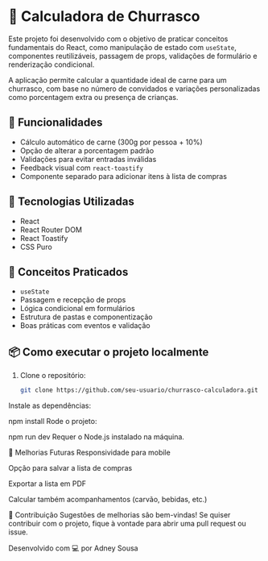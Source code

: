 # 🥩 Calculadora de Churrasco

Este projeto foi desenvolvido com o objetivo de praticar conceitos fundamentais do React, como manipulação de estado com `useState`, componentes reutilizáveis, passagem de props, validações de formulário e renderização condicional.

A aplicação permite calcular a quantidade ideal de carne para um churrasco, com base no número de convidados e variações personalizadas como porcentagem extra ou presença de crianças.

## 🚀 Funcionalidades

- Cálculo automático de carne (300g por pessoa + 10%)
- Opção de alterar a porcentagem padrão
- Validações para evitar entradas inválidas
- Feedback visual com `react-toastify`
- Componente separado para adicionar itens à lista de compras

## 🧪 Tecnologias Utilizadas

- React
- React Router DOM
- React Toastify
- CSS Puro


## 🧠 Conceitos Praticados

- `useState`
- Passagem e recepção de props
- Lógica condicional em formulários
- Estrutura de pastas e componentização
- Boas práticas com eventos e validação

## 📦 Como executar o projeto localmente

1. Clone o repositório:
   ```bash
   git clone https://github.com/seu-usuario/churrasco-calculadora.git

Instale as dependências:

npm install
Rode o projeto:

npm run dev
Requer o Node.js instalado na máquina.

📌 Melhorias Futuras
Responsividade para mobile

Opção para salvar a lista de compras

Exportar a lista em PDF

Calcular também acompanhamentos (carvão, bebidas, etc.)

🤝 Contribuição
Sugestões de melhorias são bem-vindas!
Se quiser contribuir com o projeto, fique à vontade para abrir uma pull request ou issue.

Desenvolvido com 💻 por Adney Sousa
